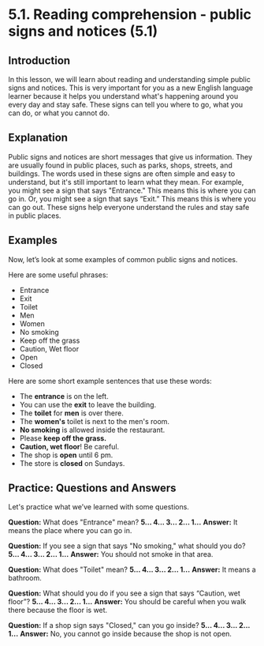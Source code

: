 # 5.1. Reading comprehension - public signs and notices (5.1)

## Introduction

In this lesson, we will learn about reading and understanding simple public signs and notices. This is very important for you as a new English language learner because it helps you understand what's happening around you every day and stay safe. These signs can tell you where to go, what you can do, or what you cannot do.

## Explanation

Public signs and notices are short messages that give us information. They are usually found in public places, such as parks, shops, streets, and buildings. The words used in these signs are often simple and easy to understand, but it's still important to learn what they mean. For example, you might see a sign that says "Entrance." This means this is where you can go in. Or, you might see a sign that says “Exit.” This means this is where you can go out. These signs help everyone understand the rules and stay safe in public places.

## Examples

Now, let’s look at some examples of common public signs and notices.

Here are some useful phrases:

*   Entrance
*   Exit
*   Toilet
*   Men
*   Women
*   No smoking
*   Keep off the grass
*   Caution, Wet floor
*   Open
*   Closed

Here are some short example sentences that use these words:

*   The **entrance** is on the left.
*   You can use the **exit** to leave the building.
*   The **toilet** for **men** is over there.
*   The **women's** toilet is next to the men's room.
*   **No smoking** is allowed inside the restaurant.
*   Please **keep off the grass.**
*   **Caution, wet floor**! Be careful.
*   The shop is **open** until 6 pm.
*   The store is **closed** on Sundays.

## Practice: Questions and Answers

Let's practice what we’ve learned with some questions.

**Question:** What does "Entrance" mean?
**5... 4... 3... 2... 1...**
**Answer:** It means the place where you can go in.

**Question:** If you see a sign that says "No smoking," what should you do?
**5... 4... 3... 2... 1...**
**Answer:** You should not smoke in that area.

**Question:** What does "Toilet" mean?
**5... 4... 3... 2... 1...**
**Answer:** It means a bathroom.

**Question:** What should you do if you see a sign that says “Caution, wet floor”?
**5... 4... 3... 2... 1...**
**Answer:** You should be careful when you walk there because the floor is wet.

**Question:** If a shop sign says "Closed," can you go inside?
**5... 4... 3... 2... 1...**
**Answer:** No, you cannot go inside because the shop is not open.
